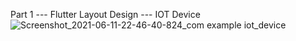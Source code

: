 Part 1 ---
Flutter Layout Design ---
IOT Device
![Screenshot_2021-06-11-22-46-40-824_com example iot_device](https://user-images.githubusercontent.com/57230502/121730634-883da500-cb22-11eb-93c1-844dda696394.jpg)


